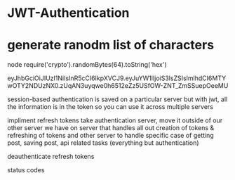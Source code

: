 # JWT-Authentication

# generate ranodm list of characters 
node
require('crypto').randomBytes(64).toString('hex')

eyJhbGciOiJIUzI1NiIsInR5cCI6IkpXVCJ9.eyJuYW1lIjoiS3lsZSIsImlhdCI6MTYwOTY2NDUzNX0.zUqAN3uyqwe0h6512eZz5USfOW-ZNT_ZmSSuepOeeMU


session-based authentication is saved on a particular server
but with jwt, all the information is in the token so you can use it across multiple servers

impliment refresh tokens
take authentication server, move it outside of our other server
we have on server that handles all out creation of tokens & refreshing of tokens
and other server to handle specific case of getting post, saving post, api related tasks (everything but authentication)


deauthenticate refresh tokens

status codes